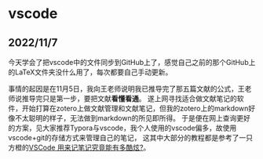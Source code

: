 # vscode
## 2022/11/7
今天学会了把vscode中的文件同步到GitHub上了，感觉自己之前的那个GitHub上的LaTeX文件夹没什么用了，每次都要自己手动更新。

事情的起因是在11月5日，我向王老师说明我已推导完了那五篇文献的公式，王老师说推导完只是第一步，要把文献**看懂看通**。
遂上网寻找适合做文献笔记的软件，开始打算在zotero上做文献管理和文献笔记，但我的zotero上的markdown好像不太聪明的样子，无法做到markdown的所见即所得。
于是便在网上查询更好的方案，见大家推荐Typora与vscode，我个人使用的vscode偏多，故使用vscode+git的存储方式来管理自己的笔记，
这其中大部分的教程都是参考了一只方橙的[VSCode 用来记笔记究竟能有多酷炫?](https://zhuanlan.zhihu.com/p/366596949)。
